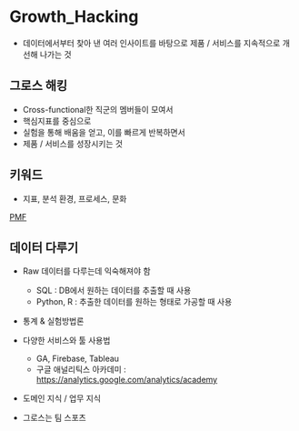 # Growth_Hacking

- 데이터에서부터 찾아 낸 여러 인사이트를 바탕으로 제품 / 서비스를 지속적으로 개선해 나가는 것

## 그로스 해킹
- Cross-functional한 직군의 멤버들이 모여서
- 핵심지표를 중심으로
- 실험을 통해 배움을 얻고, 이를 빠르게 반복하면서
- 제품 / 서비스를 성장시키는 것

## 키워드
- 지표, 분석 환경, 프로세스, 문화

[PMF](https://github.com/DominKim/Growth_Hacking/tree/main/01.PMF)




## 데이터 다루기
- Raw 데이터를 다루는데 익숙해져야 함
  - SQL : DB에서 원하는 데이터를 추출할 때 사용
  - Python, R : 추출한 데이터를 원하는 형태로 가공할 때 사용

- 통계 & 실험방법론

- 다양한 서비스와 툴 사용법
  - GA, Firebase, Tableau
  - 구글 애널리틱스 아카데미 : https://analytics.google.com/analytics/academy

- 도메인 지식 / 업무 지식

- 그로스는 팀 스포츠
